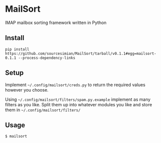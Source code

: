 # MailSort
IMAP mailbox sorting framework written in Python

## Install

    pip install https://github.com/sourcesimian/MailSort/tarball/v0.1.1#egg=mailsort-0.1.1 --process-dependency-links

## Setup

Implement `~/.config/mailsort/creds.py` to return the required values however you choose.

Using `~/.config/mailsort/filters/spam.py.example` implement as many filters as you like.
Split them up into whatever modules you like and store them in `~/.config/mailsort/filters/`


## Usage

    $ mailsort
